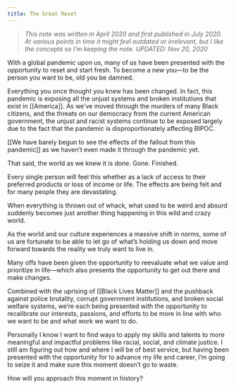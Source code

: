 ```yaml
---
title: The Great Reset
---
```


> *This note was written in April 2020 and first published in July 2020. At various points in time it might feel outdated or irrelevant, but I like the concepts so I’m keeping the note. UPDATED: Nov 20, 2020*  

With a global pandemic upon us, many of us have been presented with the opportunity to reset and start fresh. To become a new you—to be the person you want to be, old you be damned.

Everything you once thought you knew has been changed. In fact, this pandemic is exposing all the unjust systems and broken institutions that exist in [[America]]. As we’ve moved through the murders of many Black citizens, and the threats on our democracy from the current American government, the unjust and racist systems continue to be exposed largely due to the fact that the pandemic is disproportionately affecting BIPOC.

[[We have barely begun to see the effects of the fallout from this pandemic]] as we haven’t even made it through the pandemic yet.

That said, the world as we knew it is done. Gone. Finished.

Every single person will feel this whether as a lack of access to their preferred products or loss of income or life. The effects are being felt and for many people they are devastating.

When everything is thrown out of whack, what used to be weird and absurd suddenly becomes just another thing happening in this wild and crazy world.

As the world and our culture experiences a massive shift in norms, some of us are fortunate to be able to let go of what’s holding us down and move forward towards the reality we truly want to live in.

Many offs have been given the opportunity to reevaluate what we value and prioritize in life—which also presents the opportunity to get out there and make changes.

Combined with the uprising of [[Black Lives Matter]] and the pushback against police brutality, corrupt government institutions, and broken social welfare systems, we’re each being presented with the opportunity to recalibrate our interests, passions, and efforts to be more in line with who we want to be and what work we want to do.

Personally I know I want to find ways to apply my skills and talents to more meaningful and impactful problems like racial, social, and climate justice. I still am figuring out how and where I will be of best service, but having been presented with the opportunity for to advance my life and career, I’m going to seize it and make sure this moment doesn’t go to waste.

How will you approach this moment in history?
